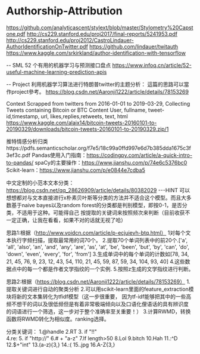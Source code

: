 # Authorship-Attribution
https://github.com/analyticascent/stylext/blob/master/Stylometry%20Capstone.pdf
http://cs229.stanford.edu/proj2017/final-reports/5241953.pdf
http://cs229.stanford.edu/proj2012/CastroLindauer-AuthorIdentificationOnTwitter.pdf
https://github.com/lindauer/twitauth
https://www.kaggle.com/srkirkland/author-identification-with-tensorflow

-- SML
52 个有用的机器学习与预测接口盘点
https://www.infoq.cn/article/52-useful-machine-learning-prediction-apis

-- Project
利用机器学习算法进行特朗普twitter的主题分析：
這篇的思路可以當作project參考。
https://blog.csdn.net/Aaronji1222/article/details/78153269

Context
Scrapped from twitters from 2016-01-01 to 2019-03-29, Collecting Tweets containing Bitcoin or BTC
Content
User, fullname, tweet-id,timestamp, url, likes,replies,retweets, text, html
https://www.kaggle.com/alaix14/bitcoin-tweets-20160101-to-20190329/downloads/bitcoin-tweets-20160101-to-20190329.zip/1

推特情感分析归类https://pdfs.semanticscholar.org/f7e5/18c99a0ffd997e6d7b385dda1675c3f3ef3c.pdf
Pandas使用入门指南：https://codingpy.com/article/a-quick-intro-to-pandas/
spaCy的主要操作：https://www.jianshu.com/p/74e6c5376bc0
Scikit-learn：https://www.jianshu.com/p/e0844e7cdba5

中文定制的小范本文本分类：https://blog.csdn.net/qq_28626909/article/details/80382029
---HINT 可以想想都对与文本直接进行x朴素贝叶斯等分类的方法并不适合这个模型。而且大多数基于naive bayes以及random forest的分类都是判别模型，即按0-1，是否分类，不适用于这种。可能得自己
按提取的关键词来按照频次来判断（目前收获不一定正确，让我在看看，如果不对的话就无视了哈）

思路1:根据（http://www.voidcn.com/article/p-ecjuievh-btq.html） 
            1对每个文本执行字频扫描，提取最常用的词70个。
            2.提取70个单词列表中的前20个.['a', 'all', 'also', 'an', 'and', 'any', 'are', 'as', 'at', 'be', 'been',
            'but', 'by', 'can', 'do', 'down', 'even', 'every', 'for', 'from']
            3.生成单词中的每个单词的计数如[78, 34, 21, 45, 76, 9, 23, 12, 43, 54, 110, 21, 45, 59, 87, 59, 34, 104, 93, 40]
            4.这些数据点中的每一个都是作者文学指纹的一个实例.
            5.按照z生成的文学指纹进行判断。

思路2:根据（https://blog.csdn.net/Aaronji1222/article/details/78153269）
          1.提取关键词进行自动的聚类分析
          2.可以用scikit-learn里面的feature_extraction模块将新的文本集转化为tfidf模型（这一步很重要，
          因为tf-idf能够把其中的一些高频不想干的词以及很低频但是有着非常极端倾向以及口语化俚语话的具有辨识度
          的词语进行一个筛选，这一步对于整个准确率至关重要！）
          3.计算RWMD，转换函数将RWMD转化为相似度。ranking选择。



分类关键词： 
1.@handle
2.RT
3. if "!!"  
4.re:
5. if "http://"
6.# + "a-z"
7.lf length>50
8.Lol
9.bitch
10.Hah
11.:^D
12.$+"int"
13.(a-z){3,}
14.:(
15..jpg
16.A-Z{3,}
